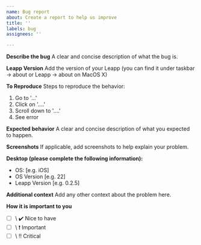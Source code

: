 ```yaml
---
name: Bug report
about: Create a report to help us improve
title: ''
labels: bug
assignees: ''

---
```


**Describe the bug**
A clear and concise description of what the bug is.

**Leapp Version**
Add the version of your Leapp (you can find it under taskbar -> about or Leapp -> about on MacOS X)

**To Reproduce**
Steps to reproduce the behavior:
1. Go to '...'
2. Click on '....'
3. Scroll down to '....'
4. See error

**Expected behavior**
A clear and concise description of what you expected to happen.

**Screenshots**
If applicable, add screenshots to help explain your problem.

**Desktop (please complete the following information):**
 - OS: [e.g. iOS]
 - OS Version [e.g. 22]
 - Leapp Version [e.g. 0.2.5]

**Additional context**
Add any other context about the problem here.

**How it is important to you**
- [ ] \ :heavy_check_mark: Nice to have
- [ ] \ :exclamation: Important
- [ ] \ :bangbang: Critical
